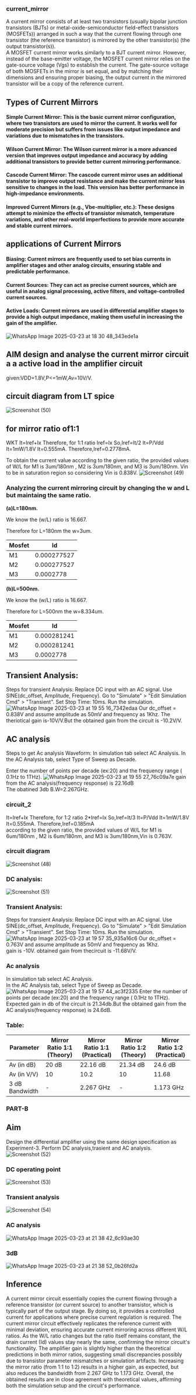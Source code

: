 ### current_mirror 
A current mirror consists of at least two transistors (usually bipolar junction transistors (BJTs) or metal-oxide-semiconductor field-effect transistors (MOSFETs)) arranged in such a way that the current flowing through one transistor (the reference transistor) is mirrored by the other transistor(s) (the output transistor(s)).<br>
A MOSFET current mirror works similarly to a BJT current mirror. However, instead of the base-emitter voltage, the MOSFET current mirror relies on the gate-source voltage (Vgs) to establish the current. The gate-source voltage of both MOSFETs in the mirror is set equal, and by matching their dimensions and ensuring proper biasing, the output current in the mirrored transistor will be a copy of the reference current.<br>
## Types of Current Mirrors<br>
#### Simple Current Mirror: This is the basic current mirror configuration, where two transistors are used to mirror the current. It works well for moderate precision but suffers from issues like output impedance and variations due to mismatches in the transistors.<br>
#### Wilson Current Mirror: The Wilson current mirror is a more advanced version that improves output impedance and accuracy by adding additional transistors to provide better current mirroring performance.<br>
#### Cascode Current Mirror: The cascode current mirror uses an additional transistor to improve output resistance and make the current mirror less sensitive to changes in the load. This version has better performance in high-impedance environments.<br>
#### Improved Current Mirrors (e.g., Vbe-multiplier, etc.): These designs attempt to minimize the effects of transistor mismatch, temperature variations, and other real-world imperfections to provide more accurate and stable current mirrors.<br>
## applications of Current Mirrors<br>
#### Biasing: Current mirrors are frequently used to set bias currents in amplifier stages and other analog circuits, ensuring stable and predictable performance.<br>
#### Current Sources: They can act as precise current sources, which are useful in analog signal processing, active filters, and voltage-controlled current sources.<br>
#### Active Loads: Current mirrors are used in differential amplifier stages to provide a high output impedance, making them useful in increasing the gain of the amplifier.<br>
![WhatsApp Image 2025-03-23 at 18 30 48_343ede1a](https://github.com/user-attachments/assets/f082910b-ea01-4ea4-be02-938c394ff747)<br>
## AIM design and analyse the current mirror circuit a a active load in the amplifier circuit<br>
given:VDD=1.8V,P<=1mW,Av=10V/V.<br>
## circuit diagram from LT spice
![Screenshot (50)](https://github.com/user-attachments/assets/a9c65dd1-b5db-4243-b7e5-95e6900e83ea)
## for mirror ratio of1:1<br>
WKT It=Iref+Ix
Therefore, for 1:1 ratio Iref=Ix
So,Iref=It/2
It=P/Vdd
It=1mW/1.8V
It=0.555mA.
Therefore,Iref=0.2778mA.

To obtain the current value according to the given ratio, the provided values of W/L for M1 is 3um/180nm , M2 is 3um/180nm, and M3 is 3um/180nm.
Vin to be in saturation region so considering Vin is 0.838V.
![Screenshot (49)](https://github.com/user-attachments/assets/becad374-ecd4-4490-a57a-cb4e465c8fc3)
### Analyzing the current mirroring circuit by changing the w and L but maintaing the same ratio.

**(a)L=180nm.**

We know the (w/L) ratio is 16.667.

Therefore for L=180nm the w=3um.

|Mosfet     |  Id                 | 
|-----------|---------------------|
|  M1       |   0.000277527       |             
|  M2       |   0.000277527       |         
|  M3       |   0.0002778         |             

**(b)L=500nm.**

We know the (w/L) ratio is 16.667.

Therefore for L=500nm the w=8.334um.

|Mosfet     |  Id                   |  
|-----------|-----------------------|
|  M1       |   0.000281241         |             
|  M2       |   0.000281241         |             
|  M3       |   0.0002778           |   
## Transient Analysis:
Steps for transient Analysis:
Replace DC input with an AC signal.
Use SINE(dc_offset, Amplitude, Frequency).
Go to "Simulate" > "Edit Simulation Cmd" > "Transient".
Set Stop Time: 10ms.
Run the simulation.
![WhatsApp Image 2025-03-23 at 19 55 16_7342edaa](https://github.com/user-attachments/assets/70d6bc30-5316-4baf-8683-08efa3d2f5ff)
Our dc_offset = 0.838V and assume amplitude as 50mV and frequency as 1Khz.
The theriotical gain is-10V/V.But the obtained gain from the circuit is -10.2V/V.

## AC analysis<br>
Steps to get Ac analysis Waveform:
In simulation tab select AC Analysis.
In the AC Analysis tab, select Type of Sweep as Decade.

Enter the number of points per decade (ex:20) and the frequency range ( 0.1Hz to 1THz).
![WhatsApp Image 2025-03-23 at 19 55 27_76c09a7e](https://github.com/user-attachments/assets/2f158ad0-6fb9-4d83-853a-cf3575ae0f58)
gain from the AC analysis(frequency response) is 22.16dB <br>
The obatined 3db B.W=2.267GHz.<br>

### circuit_2
It=Iref+Ix
Therefore, for 1:2 ratio 2*Iref=Ix
So,Iref=It/3
It=P/Vdd
It=1mW/1.8V
It=0.555mA.
Therefore,Iref=0.185mA<br>
according to the given ratio, the provided values of W/L for M1 is 6um/180nm , M2 is 6um/180nm, and M3 is 3um/180nm,Vin is 0.763V.<br>
### circuit diagram
![Screenshot (48)](https://github.com/user-attachments/assets/9eb53086-1544-4826-81fb-3bb68db6fb20)
### DC analysis:
![Screenshot (51)](https://github.com/user-attachments/assets/26a2b4e3-f99e-4de7-8c6a-88877ddf47ce)
### Transient Analysis:<br>
Steps for transient Analysis:
Replace DC input with an AC signal.
Use SINE(dc_offset, Amplitude, Frequency).
Go to "Simulate" > "Edit Simulation Cmd" > "Transient".
Set Stop Time: 10ms.
Run the simulation.
![WhatsApp Image 2025-03-23 at 19 57 35_935a16c6](https://github.com/user-attachments/assets/2e6b6d6a-bd8e-4148-a8d3-d7a6849ed85d)
Our dc_offset = 0.763V and assume amplitude as 50mV and frequency as 1Khz.<br>
gain is -10V. obtained gain from thecircuit is -11.68V/V.<br>
### Ac analysis 
In simulation tab select AC Analysis.<br>
In the AC Analysis tab, select Type of Sweep as Decade.<br>
![WhatsApp Image 2025-03-23 at 19 57 44_ac3f2335](https://github.com/user-attachments/assets/a7e5c43c-2a0e-4397-8544-12b3215e1c07)
Enter the number of points per decade (ex:20) and the frequency range ( 0.1Hz to 1THz).<br>
Expected gain in db of the circuit is 21.34db.But the obtained gain from the AC analysis(frequency response) is 24.6dB.<br>
### **Table:**
| **Parameter**  | **Mirror Ratio 1:1** (Theory) | **Mirror Ratio 1:1** (Practical) | **Mirror Ratio 1:2** (Theory) | **Mirror Ratio 1:2** (Practical) |
|---------------|-----------------------------|-----------------------------|-----------------------------|-----------------------------|
| Av (in dB)    | 20 dB                        | 22.16 dB                     | 21.34 dB                     | 24.6 dB                     |
| Av (in V/V)   | 10                           | 10.2                          | 10                           | 11.68                         |
| 3 dB Bandwidth | -                            | 2.267 GHz                     | -                            | 1.173 GHz 
### PART-B
## Aim
Design the differential amplifier using the same design specification as Experiment-3. Perform DC analysis,trasient and AC analysis.<br>
![Screenshot (52)](https://github.com/user-attachments/assets/53db9b16-b38a-4dd3-bc60-bf182207723e)
### DC operating point<br>
![Screenshot (53)](https://github.com/user-attachments/assets/e6d38b0f-bb0c-4cb5-a6f1-744276324ea8)
### Transient analysis<br>
![Screenshot (54)](https://github.com/user-attachments/assets/b9c35ff9-5cad-4d64-9c73-b20876b756c5)
### AC analysis<br>
![WhatsApp Image 2025-03-23 at 21 38 42_6c93ae30](https://github.com/user-attachments/assets/9d0633a1-de0f-4e91-8859-70b3e653bd01)
### 3dB
![WhatsApp Image 2025-03-23 at 21 38 52_0b26fd2a](https://github.com/user-attachments/assets/4038e5ba-6049-41e0-9521-e6d178aef3fa)
## Inference<br>
A current mirror circuit essentially copies the current flowing through a reference transistor (or current source) to another transistor, which is typically part of the output stage. By doing so, it provides a controlled current for applications where precise current regulation is required. 
The current mirror circuit effectively replicates the reference current with minimal deviation, ensuring accurate current mirroring across different W/L ratios.
As the W/L ratio changes but the ratio itself remains constant, the drain current (Id) values stay nearly the same, confirming the mirror circuit's functionality.
The amplifier gain is slightly higher than the theoretical predictions in both mirror ratios, suggesting small discrepancies possibly due to transistor parameter mismatches or simulation artifacts.
Increasing the mirror ratio (from 1:1 to 1:2) results in a higher gain, as expected, but also reduces the bandwidth from 2.267 GHz to 1.173 GHz.
Overall, the obtained results are in close agreement with theoretical values, affirming both the simulation setup and the circuit's performance.




 















